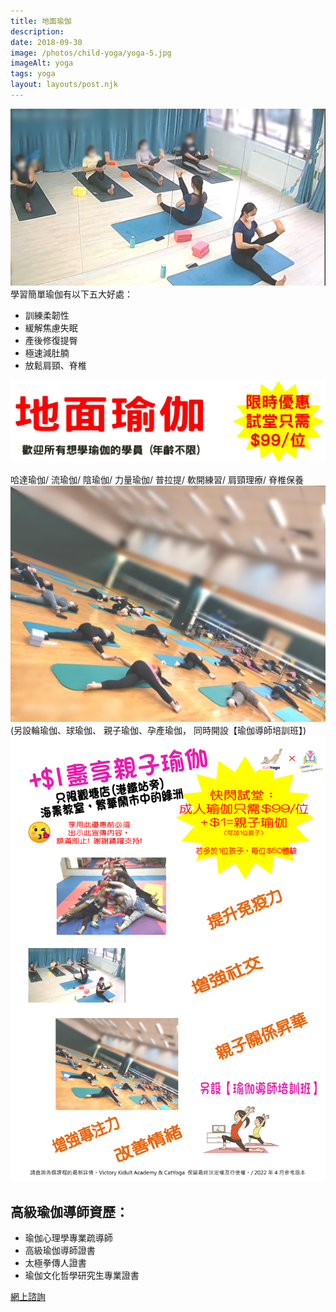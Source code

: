 ```yaml
---
title: 地面瑜伽
description: 
date: 2018-09-30
image: /photos/child-yoga/yoga-5.jpg
imageAlt: yoga
tags: yoga
layout: layouts/post.njk
---
```

![yoga 600](/photos/child-yoga/yoga-3.jpg)
學習簡單瑜伽有以下五大好處：

- 訓練柔韌性
- 緩解焦慮失眠
- 產後修復提臀
- 極速減肚腩
- 放鬆肩頸、脊椎

![yoga 600](/photos/child-yoga/yoga-1.jpg)

哈達瑜伽/ 流瑜伽/
陰瑜伽/ 力量瑜伽/
普拉提/ 軟開練習/
肩頸理療/ 脊椎保養
![yoga 600](/photos/child-yoga/yoga-4.jpg)
(另設輪瑜伽、球瑜伽、
親子瑜伽、孕產瑜伽，
同時開設【瑜伽導師培訓班】)
![yoga 600](/photos/child-yoga/yoga-2.jpg)
## 高級瑜伽導師資歷：

* 瑜伽心理學專業疏導師
* 高級瑜伽導師證書
* 太極拳傳人證書
* 瑜伽文化哲學研究生專業證書

<a href="https://bit.ly/3wxJa1P" class="button">網上諮詢</a>
